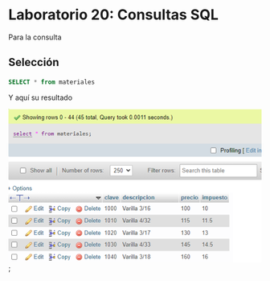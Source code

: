 # Laboratorio 20: Consultas SQL

Para la consulta 

## Selección

```sql
SELECT * from materiales
```
Y aquí su resultado

![Selección](./img1.png);